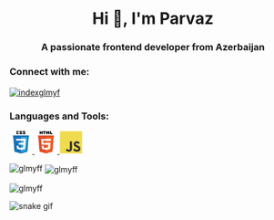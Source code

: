 <h1 align="center">Hi 👋, I'm Parvaz</h1>
<h3 align="center">A passionate frontend developer from Azerbaijan</h3>

<h3 align="left">Connect with me:</h3>
<p align="left">
<a href="https://instagram.com/indexglmyf" target="blank"><img align="center" src="https://raw.githubusercontent.com/rahuldkjain/github-profile-readme-generator/master/src/images/icons/Social/instagram.svg" alt="indexglmyf" height="30" width="40" /></a>
</p>

<h3 align="left">Languages and Tools:</h3>
<p align="left"> <a href="https://www.w3schools.com/css/" target="_blank" rel="noreferrer"> <img src="https://raw.githubusercontent.com/devicons/devicon/master/icons/css3/css3-original-wordmark.svg" alt="css3" width="40" height="40"/> </a> <a href="https://www.w3.org/html/" target="_blank" rel="noreferrer"> <img src="https://raw.githubusercontent.com/devicons/devicon/master/icons/html5/html5-original-wordmark.svg" alt="html5" width="40" height="40"/> </a> <a href="https://developer.mozilla.org/en-US/docs/Web/JavaScript" target="_blank" rel="noreferrer"> <img src="https://raw.githubusercontent.com/devicons/devicon/master/icons/javascript/javascript-original.svg" alt="javascript" width="40" height="40"/> </a> </p>

<p><img align="left" src="https://github-readme-stats.vercel.app/api/top-langs?username=glmyff&show_icons=true&locale=en&layout=compact" alt="glmyff" /></p>

<p>&nbsp;<img align="center" src="https://github-readme-stats.vercel.app/api?username=glmyff&show_icons=true&locale=en" alt="glmyff" /></p>

<p><img align="center" src="https://github-readme-streak-stats.herokuapp.com/?user=glmyff&" alt="glmyff" /></p>


![snake gif](https://github.com/glmyff/glmyff/blob/output/github-contribution-grid-snake.gif)
